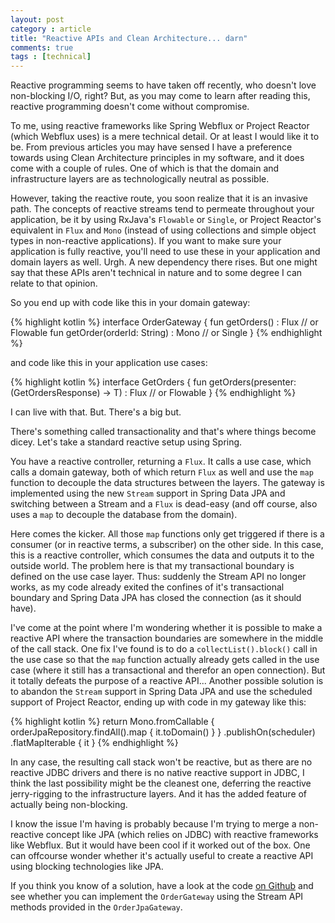 ```yaml
---
layout: post
category : article
title: "Reactive APIs and Clean Architecture... darn"
comments: true
tags : [technical]
---
```


Reactive programming seems to have taken off recently, who doesn't love non-blocking I/O, right? But, as you may come to learn after reading this, reactive programming doesn't come without compromise.

To me, using reactive frameworks like Spring Webflux or Project Reactor (which Webflux uses) is a mere technical detail. Or at least I would like it to be. From previous articles you may have sensed I have a preference towards using Clean Architecture principles in my software, and it does come with a couple of rules. One of which is that the domain and infrastructure layers are as technologically neutral as possible. 

However, taking the reactive route, you soon realize that it is an invasive path. The concepts of reactive streams tend to permeate throughout your application, be it by using RxJava's `Flowable` or `Single`, or Project Reactor's equivalent in `Flux` and `Mono` (instead of using collections and simple object types in non-reactive applications). If you want to make sure your application is fully reactive, you'll need to use these in your application and domain layers as well. Urgh. A new dependency there rises. But one might say that these APIs aren't technical in nature and to some degree I can relate to that opinion. 

So you end up with code like this in your domain gateway:

{% highlight kotlin %}
interface OrderGateway {
    fun getOrders() : Flux<Order> // or Flowable<Order>
    fun getOrder(orderId: String) : Mono<Order> // or Single<Order>
}
{% endhighlight %}

and code like this in your application use cases:

{% highlight kotlin %}
interface GetOrders {
    fun <T> getOrders(presenter: (GetOrdersResponse) -> T) : Flux<T> // or Flowable<T>
}
{% endhighlight %}

I can live with that. But. There's a big but. 

There's something called transactionality and that's where things become dicey. Let's take a standard reactive setup using Spring.

You have a reactive controller, returning a `Flux`. It calls a use case, which calls a domain gateway, both of which return `Flux` as well and use the `map` function to decouple the data structures between the layers. The gateway is implemented using the new `Stream` support in Spring Data JPA and switching between a Stream and a `Flux` is dead-easy (and off course, also uses a `map` to decouple the database from the domain).

Here comes the kicker. All those `map` functions only get triggered if there is a consumer (or in reactive terms, a subscriber) on the other side. In this case, this is a reactive controller, which consumes the data and outputs it to the outside world. The problem here is that my transactional boundary is defined on the use case layer. Thus: suddenly the Stream API no longer works, as my code already exited the confines of it's transactional boundary and Spring Data JPA has closed the connection (as it should have).

I've come at the point where I'm wondering whether it is possible to make a reactive API where the transaction boundaries are somewhere in the middle of the call stack. One fix I've found is to do a `collectList().block()` call in the use case so that the `map` function actually already gets called in the use case (where it still has a transactional and therefor an open connection). But it totally defeats the purpose of a reactive API... Another possible solution is to abandon the `Stream` support in Spring Data JPA and use the scheduled support of Project Reactor, ending up with code in my gateway like this:

{% highlight kotlin %}
return Mono.fromCallable { orderJpaRepository.findAll().map { it.toDomain() } }
                .publishOn(scheduler)
                .flatMapIterable { it }
{% endhighlight %}

In any case, the resulting call stack won't be reactive, but as there are no reactive JDBC drivers and there is no native reactive support in JDBC, I think the last possibility might be the cleanest one, deferring the reactive jerry-rigging to the infrastructure layers. And it has the added feature of actually being non-blocking.

I know the issue I'm having is probably because I'm trying to merge a non-reactive concept like JPA (which relies on JDBC) with reactive frameworks like Webflux. But it would have been cool if it worked out of the box. One can offcourse wonder whether it's actually useful to create a reactive API using blocking technologies like JPA. 

If you think you know of a solution, have a look at the code [on Github](https://github.com/lievendoclo/clean-restbucks/tree/reactive) and see whether you can implement the `OrderGateway` using the Stream API methods provided in the `OrderJpaGateway`. 
